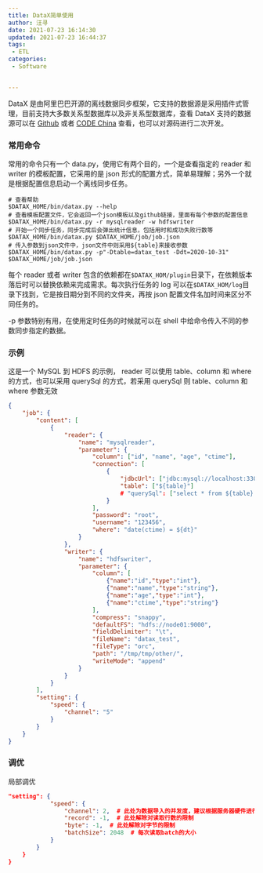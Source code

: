 ```yaml
---
title: DataX简单使用
author: 汪寻
date: 2021-07-23 16:14:30
updated: 2021-07-23 16:44:37
tags:
 - ETL
categories:
 - Software


---
```


DataX 是由阿里巴巴开源的离线数据同步框架，它支持的数据源是采用插件式管理，目前支持大多数关系型数据库以及非关系型数据库，查看 DataX 支持的数据源可以在 [Github](https://github.com/alibaba/datax) 或者 [CODE China](https://codechina.csdn.net/mirrors/alibaba/datax/) 查看，也可以对源码进行二次开发。

<!-- more -->

### 常用命令

常用的命令只有一个 data.py，使用它有两个目的，一个是查看指定的 reader 和 writer 的模板配置，它采用的是 json 形式的配置方式，简单易理解；另外一个就是根据配置信息启动一个离线同步任务。

```shell
# 查看帮助
$DATAX_HOME/bin/datax.py --help
# 查看模板配置文件，它会返回一个json模板以及github链接，里面有每个参数的配置信息
$DATAX_HOME/bin/datax.py -r mysqlreader -w hdfswriter
# 开始一个同步任务，同步完成后会弹出统计信息，包括用时和成功失败行数等
$DATAX_HOME/bin/datax.py $DATAX_HOME/job/job.json
# 传入参数到json文件中，json文件中则采用${table}来接收参数
$DATAX_HOME/bin/datax.py -p"-Dtable=datax_test -Ddt=2020-10-31" $DATAX_HOME/job/job.json
```

每个 reader 或者 writer 包含的依赖都在`$DATAX_HOM/plugin`目录下，在依赖版本落后时可以替换依赖来完成需求。每次执行任务的 log 可以在`$DATAX_HOM/log`目录下找到，它是按日期分到不同的文件夹，再按 json 配置文件名加时间来区分不同任务的。

-p 参数特别有用，在使用定时任务的时候就可以在 shell 中给命令传入不同的参数同步指定的数据。

### 示例

这是一个 MySQL 到 HDFS 的示例， reader 可以使用 table、column 和 where 的方式，也可以采用 querySql 的方式，若采用 querySql 则 table、column 和 where 参数无效

```json
{
    "job": {
        "content": [
            {
                "reader": {
                    "name": "mysqlreader", 
                    "parameter": {
                        "column": ["id", "name", "age", "ctime"],
                        "connection": [
                            {
                                "jdbcUrl": ["jdbc:mysql://localhost:3306/test"], 
                                "table": ["${table}"]
                                # "querySql": ["select * from ${table} where data(ctime) = '${dt}'"]
                            }
                        ], 
                        "password": "root", 
                        "username": "123456", 
                        "where": "date(ctime) = ${dt}"
                    }
                }, 
                "writer": {
                    "name": "hdfswriter", 
                    "parameter": {
                        "column": [
                            {"name":"id","type":"int"},
                            {"name":"name","type":"string"},
                            {"name":"age","type":"int"},
                            {"name":"ctime","type":"string"}
                        ], 
                        "compress": "snappy", 
                        "defaultFS": "hdfs://node01:9000", 
                        "fieldDelimiter": "\t", 
                        "fileName": "datax_test", 
                        "fileType": "orc", 
                        "path": "/tmp/tmp/other/", 
                        "writeMode": "append"
                    }
                }
            }
        ], 
        "setting": {
            "speed": {
                "channel": "5"
            }
        }
    }
}
```

### 调优

局部调优

```json
"setting": {
            "speed": {
                "channel": 2,  # 此处为数据导入的并发度，建议根据服务器硬件进行调优
                "record": -1,  # 此处解除对读取行数的限制
                "byte": -1,  # 此处解除对字节的限制
                "batchSize": 2048  # 每次读取batch的大小
            }
        }
    }
}
```
